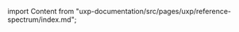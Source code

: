 
import Content from "uxp-documentation/src/pages/uxp/reference-spectrum/index.md";

<Content query="product=xd"/>
